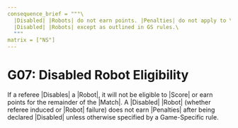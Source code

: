 ```yaml
---
consequence_brief = """\
  |Disabled| |Robots| do not earn points. |Penalties| do not apply to \
  |Disabled| |Robots| except as outlined in GS rules.\
  """
matrix = ["NS"]
---
```


# G07: Disabled Robot Eligibility

If a referee |Disables| a |Robot|, it will not be eligible to |Score| or earn
points for the remainder of the |Match|. A |Disabled| |Robot| (whether referee
induced or |Robot| failure) does not earn |Penalties| after being declared
|Disabled| unless otherwise specified by a Game-Specific rule.
